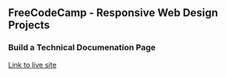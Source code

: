 ## FreeCodeCamp - Responsive Web Design Projects 
### Build a Technical Documenation Page

[Link to live site](https://fcc-technical-documentation-page-mwptje.netlify.com/)


